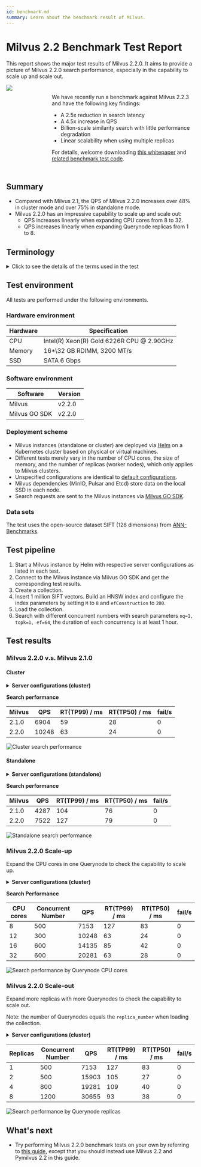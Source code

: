 ```yaml
---
id: benchmark.md
summary: Learn about the benchmark result of Milvus. 
---
```


# Milvus 2.2 Benchmark Test Report

This report shows the major test results of Milvus 2.2.0. It aims to provide a picture of Milvus 2.2.0 search performance, especially in the capability to scale up and scale out. 

<div class="alert note">
  <div style="display: flex;">
      <div style="flex:0.3;">
      <img src="https://zilliz.com/images/whitepaper/performance.png">
  </div>
      <div style="flex:1; padding: 10px; ">
        <p>We have recently run a benchmark against Milvus 2.2.3 and have the following key findings:</p>
        <ul>
          <li>A 2.5x reduction in search latency</li>
          <li>A 4.5x increase in QPS</li>
          <li>Billion-scale similarity search with little performance degradation</li>
          <li>Linear scalability when using multiple replicas</li>
        </ul>
        <p>For details, welcome downloading <a href="https://zilliz.com/whitepaper">this whitepaper</a> and <a href="https://github.com/zilliztech/vectordb-benchmark">related benchmark test code</a>. </p>
      </div>
  </div>
</div>

## Summary

- Compared with Milvus 2.1, the QPS of Milvus 2.2.0 increases over 48% in cluster mode and over 75% in standalone mode.
- Milvus 2.2.0 has an impressive capability to scale up and scale out:
  - QPS increases linearly when expanding CPU cores from 8 to 32.
  - QPS increases linearly when expanding Querynode replicas from 1 to 8.


## Terminology

<details>
    <summary>Click to see the details of the terms used in the test</summary>
    <table class="terminology">
        <thead>
            <tr>
                <th>Term</th>
                <th>Description</th>
            </tr>
        </thead>
        <tbody>
            <tr>
                <td>nq</td>
                <td>Number of vectors to be searched in one search request</td>
            </tr>
            <tr>
                <td>topk</td>
                <td>Number of the nearest vectors to be retrieved for each vector (in nq) in a search request</td>
            </tr>
            <tr>
                <td>ef</td>
                <td>A search parameter specific to <a href="https://milvus.io/docs/v2.2.x/index.md">HNSW index</a></td>
            </tr>
            <tr>
                <td>RT</td>
                <td>Response time from sending the request to receiving the response</td>
            </tr>
            <tr>
                <td>QPS</td>
                <td>Number of search requests that are successfully processed per second</td>
            </tr>
        </tbody>
    </table>
</details>

## Test environment

All tests are performed under the following environments.

### Hardware environment

| Hardware | Specification                             |
| -------- | ----------------------------------------- |
| CPU      | Intel(R) Xeon(R) Gold 6226R CPU @ 2.90GHz |
| Memory   | 16\*\32 GB RDIMM, 3200 MT/s               |
| SSD      | SATA 6 Gbps                               |

### Software environment

|    Software   |                                Version                                |
| ------------- | --------------------------------------------------------------------- |
|    Milvus     | v2.2.0                                                                |
| Milvus GO SDK | v2.2.0                                                                |

### Deployment scheme

- Milvus instances (standalone or cluster) are deployed via [Helm](https://milvus.io/docs/install_standalone-helm.md) on a Kubernetes cluster based on physical or virtual machines.
-  Different tests merely vary in the number of CPU cores, the size of memory, and the number of replicas (worker nodes), which only applies to Milvus clusters.
- Unspecified configurations are identical to [default configurations](https://github.com/milvus-io/milvus-helm/blob/master/charts/milvus/values.yaml).
- Milvus dependencies (MinIO, Pulsar and Etcd) store data on the local SSD in each node.
- Search requests are sent to the Milvus instances via [Milvus GO SDK](https://github.com/milvus-io/milvus-sdk-go/tree/master/tests).

### Data sets

The test uses the open-source dataset SIFT (128 dimensions) from [ANN-Benchmarks](https://github.com/erikbern/ann-benchmarks/#data-sets).

## Test pipeline

1. Start a Milvus instance by Helm with respective server configurations as listed in each test.
2. Connect to the Milvus instance via Milvus GO SDK and get the corresponding test results.
3. Create a collection.
4. Insert 1 million SIFT vectors. Build an HNSW index and configure the index parameters by setting `M` to `8` and `efConstruction` to `200`.
5. Load the collection.
6. Search with different concurrent numbers with search parameters `nq=1, topk=1, ef=64`, the duration of each concurrency is at least 1 hour.

## Test results

### Milvus 2.2.0 v.s. Milvus 2.1.0 

#### Cluster

<details>
    <summary><b>Server configurations (cluster)</b></summary>

```yaml
queryNode:
  replicas: 1
  resources:
    limits:
      cpu: "12.0"
      memory: 8Gi
    requests:
      cpu: "12.0"
      memory: 8Gi
```

</details>

**Search performance**

| Milvus | QPS   | RT(TP99) / ms | RT(TP50) / ms | fail/s |
| ------ |------ |---------------|---------------|--------|
| 2.1.0  | 6904  | 59            | 28            | 0      |
| 2.2.0  | 10248 | 63            | 24            | 0      |

![Cluster search performance](../../../assets/cluster_search_performance_210_vs_220.png)

#### Standalone

<details>
    <summary><b>Server configurations (standalone)</b></summary>

```yaml
standalone:
  replicas: 1
  resources:
    limits:
      cpu: "12.0"
      memory: 16Gi
    requests:
      cpu: "12.0"
      memory: 16Gi
```

</details>

**Search performance**

| Milvus | QPS  | RT(TP99) / ms  | RT(TP50) / ms | fail/s |
|------  |------|--------------- |---------------|--------|
| 2.1.0  | 4287 | 104            | 76            | 0      |
| 2.2.0  | 7522 | 127            | 79            | 0      |

![Standalone search performance](../../../assets/standalone_search_performance_210_vs_220.png)

### Milvus 2.2.0 Scale-up

Expand the CPU cores in one Querynode to check the capability to scale up.

<details>
    <summary><b>Server configurations (cluster)</b></summary>

 ```yaml   
queryNode:
  replicas: 1
  resources:
    limits:
      cpu: "8.0" /"12.0" /"16.0" /"32.0"
      memory: 8Gi
    requests:
      cpu: "8.0" /"12.0" /"16.0" /"32.0"
      memory: 8Gi
```

</details>

**Search Performance**

| CPU cores | Concurrent Number | QPS  | RT(TP99) / ms | RT(TP50) / ms | fail/s |
| ------|------|------|---------------|---------------|--------|
| 8 | 500 | 7153 | 127            | 83            | 0      |
| 12 | 300 | 10248 | 63            | 24            | 0      |
| 16 | 600 | 14135 | 85            | 42            | 0      |
| 32 | 600 | 20281 | 63            | 28            | 0      |

![Search performance by Querynode CPU cores](../../../assets/search_performance_by_querynode_cpu_cores.png)

### Milvus 2.2.0 Scale-out

Expand more replicas with more Querynodes to check the capability to scale out.

<div class="alert note">

Note: the number of Querynodes equals the `replica_number` when loading the collection.

</div>

<details>
    <summary><b>Server configurations (cluster)</b></summary>

```yaml
queryNode:
  replicas: 1 / 2 / 4 / 8      
  resources:
    limits:
      cpu: "8.0"
      memory: 8Gi
    requests:
      cpu: "8.0"
      memory: 8Gi
```

</details>


| Replicas | Concurrent Number | QPS  | RT(TP99) / ms | RT(TP50) / ms | fail/s |
|------|------|------|---------------|---------------|--------|
| 1 | 500 |  7153 | 127            | 83            | 0      |
| 2 | 500 |  15903 | 105            | 27            | 0      |
| 4 | 800 | 19281 | 109            | 40            | 0      |
| 8 | 1200 | 30655 | 93            | 38            | 0      |

![Search performance by Querynode replicas](../../../assets/search_performance_by_querynode_replicas.png)

## What's next

- Try performing Milvus 2.2.0 benchmark tests on your own by referring to [this guide](https://milvus.io/blog/2022-08-16-A-Quick-Guide-to-Benchmarking-Milvus-2-1.md), except that you should instead use Milvus 2.2 and Pymilvus 2.2 in this guide.
